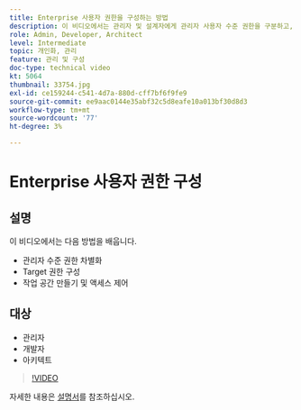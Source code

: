 ```yaml
---
title: Enterprise 사용자 권한을 구성하는 방법
description: 이 비디오에서는 관리자 및 설계자에게 관리자 사용자 수준 권한을 구분하고, Target 권한을 구성하고, 작업 공간을 만들고, 액세스를 제어하는 방법을 보여 줍니다.
role: Admin, Developer, Architect
level: Intermediate
topic: 개인화, 관리
feature: 관리 및 구성
doc-type: technical video
kt: 5064
thumbnail: 33754.jpg
exl-id: ce159244-c541-4d7a-880d-cff7bf6f9fe9
source-git-commit: ee9aac0144e35abf32c5d8eafe10a013bf30d8d3
workflow-type: tm+mt
source-wordcount: '77'
ht-degree: 3%

---
```


# Enterprise 사용자 권한 구성

## 설명

이 비디오에서는 다음 방법을 배웁니다.

* 관리자 수준 권한 차별화
* Target 권한 구성
* 작업 공간 만들기 및 액세스 제어

## 대상

* 관리자
* 개발자
* 아키텍트

>[!VIDEO](https://video.tv.adobe.com/v/33754/?quality=12)

자세한 내용은 [설명서](https://docs.adobe.com/content/help/en/target/using/administer/administrating-target.html)를 참조하십시오.
